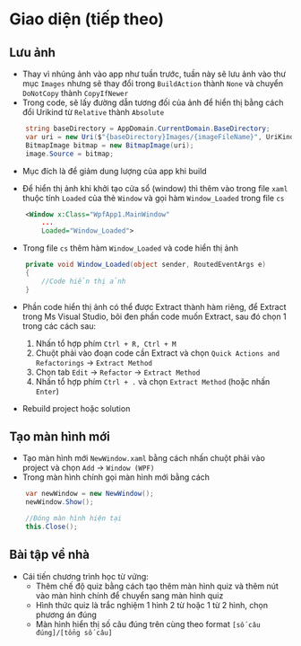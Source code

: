 # Giao diện (tiếp theo)

## Lưu ảnh

- Thay vì nhúng ảnh vào app như tuần trước, tuần này sẽ lưu ảnh vào thư mục `Images` nhưng sẽ thay đổi trong `BuildAction` thành `None` và chuyển `DoNotCopy` thành `CopyIfNewer`
- Trong code, sẽ lấy đường dẫn tương đối của ảnh để hiển thị bằng cách đổi Urikind từ `Relative` thành `Absolute`

```cs
    string baseDirectory = AppDomain.CurrentDomain.BaseDirectory;
    var uri = new Uri($"{baseDirectory}Images/{imageFileName}", UriKind.Absolute);
    BitmapImage bitmap = new BitmapImage(uri);
    image.Source = bitmap;
```
- Mục đích là để giảm dung lượng của app khi build

- Để hiển thị ảnh khi khởi tạo cửa sổ (window) thì thêm vào trong file `xaml` thuộc tính `Loaded` của thẻ `Window` và gọi hàm `Window_Loaded` trong file `cs`

```xml
    <Window x:Class="WpfApp1.MainWindow"
        ...
        Loaded="Window_Loaded">
```

- Trong file `cs` thêm hàm `Window_Loaded` và code hiển thị ảnh

```cs
    private void Window_Loaded(object sender, RoutedEventArgs e)
    {
        //Code hiển thị ảnh
    }
```

- Phần code hiển thị ảnh có thể được Extract thành hàm riêng, để Extract trong Ms Visual Studio, bôi đen phần code muốn Extract, sau đó chọn 1 trong các cách sau:
    1. Nhấn tổ hợp phím `Ctrl + R, Ctrl + M` 
    2. Chuột phải vào đoạn code cần Extract và chọn `Quick Actions and Refactorings` &rarr; `Extract Method`
    3. Chọn tab `Edit` &rarr; `Refactor` &rarr; `Extract Method`
    4. Nhấn tổ hợp phím `Ctrl + .` và chọn `Extract Method` (hoặc nhấn `Enter`)

- Rebuild project hoặc solution 

## Tạo màn hình mới
- Tạo màn hình mới `NewWindow.xaml` bằng cách nhấn chuột phải vào project và chọn `Add` &rarr; `Window (WPF)`
- Trong màn hình chính gọi màn hình mới bằng cách

```cs
    var newWindow = new NewWindow();
    newWindow.Show();

    //Đóng màn hình hiện tại
    this.Close();
```

## Bài tập về nhà
- Cái tiến chương trình học từ vứng: 
    - Thêm chế độ quiz bằng cách tạo thêm màn hình quiz và thêm nút vào màn hình chính để chuyển sang màn hình quiz 
    - Hình thức quiz là trắc nghiệm 1 hình 2 từ hoặc 1 từ 2 hình, chọn phương án đúng 
    - Màn hình hiển thị số câu đúng trên cùng theo format `[số câu đúng]/[tổng số câu]`
